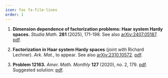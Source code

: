 ```yaml
---
icon: fas fa-file-lines
order: 1
---
```


1. **Dimension dependence of factorization problems: Haar system Hardy spaces.** _Studia Math._ **281** (2025), 171-198. See also [arXiv:2407.05187](https://arxiv.org/abs/2407.05187). [pdf](https://www.impan.pl/shop/en/publication/transaction/download/product/115793).

1. **Factorization in Haar system Hardy spaces** (joint with Richard Lechner). _Ark. Mat._, to appear. See also [arXiv:2310.10572](https://arxiv.org/abs/2310.10572). [pdf](https://arxiv.org/pdf/2310.10572.pdf).

1. **Problem 12163.** _Amer. Math. Monthly_ **127** (2020), no. 2, 179. [pdf](/assets/pdf/problem-12163.pdf). Suggested solution: [pdf](/assets/pdf/solution-12163.pdf).
